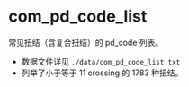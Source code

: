 # com_pd_code_list
常见扭结（含复合扭结）的 pd_code 列表。

- 数据文件详见 `./data/com_pd_code_list.txt`
- 列举了小于等于 11 crossing 的 1783 种扭结。

